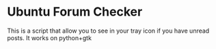 Ubuntu Forum Checker
===

This is a script that allow you to see in your tray icon if you have unread posts.
It works on python+gtk
